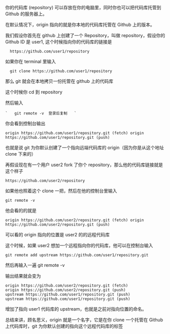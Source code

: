 你的代码库 (repository) 可以存放在你的电脑里，同时你也可以把代码库托管到 Github 的服务器上。

在默认情况下，origin 指向的就是你本地的代码库托管在 Github 上的版本。

我们假设你首先在 github 上创建了一个 Repository，叫做 repository，假设你的 Github ID 是 user1, 这个时候指向你的代码库的链接是

`   https://github.com/user1/repository  `

如果你在 terminal 里输入

`   git clone https://github.com/user1/repository     `

那么 git 就会在本地拷贝一份托管在 github 上的代码库

这个时候你 cd 到 repository

然后输入

`` `   git remote -v  登录后复制   `     ``

你会看到控制台输出
```
origin https://github.com/user1/repository.git (fetch) origin https://github.com/user1/repository.git (push)     
```

也就是说 git 为你默认创建了一个指向远端代码库的 origin（因为你是从这个地址 clone 下来的）

再假设现在有一个用户 user2 fork 了你个 repository，那么他的代码库链接就是这个样子

```
https://github.com/user2/repository
``` 

如果他也照着这个 clone 一把，然后在他的控制台里输入

```
git remote -v
```

他会看的的就是

```
origin https://github.com/user2/repository.git (fetch) origin https://github.com/user2/repository.git (push) 
```

可以看的 origin 指向的位置是 user2 的的远程代码库

这个时候，如果 user2 想加一个远程指向你的代码库，他可以在控制台输入

```
git remote add upstream https://github.com/user1/repository.git
```

然后再输入一遍 git remote -v

输出结果就会变为

``` shell
origin https://github.com/user2/repository.git (fetch) 
origin https://github.com/user2/repository.git (push) 
upstream https://github.com/user1/repository.git (push) 
upstream https://github.com/user1/repository.git (push)

```

增加了指向 user1 代码库的 upstream，也就是之前对指向位置的命名。

总结来讲，顾名思义，origin 就是一个名字，它是在你 clone 一个托管在 Github 上代码库时，git 为你默认创建的指向这个远程代码库的标签